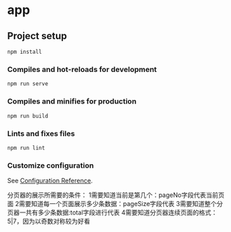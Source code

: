 # app

## Project setup
```
npm install
```

### Compiles and hot-reloads for development
```
npm run serve
```

### Compiles and minifies for production
```
npm run build
```

### Lints and fixes files
```
npm run lint
```

### Customize configuration
See [Configuration Reference](https://cli.vuejs.org/config/).

分页器的展示所需要的条件：
1需要知道当前是第几个：pageNo字段代表当前页面
2需要知道每一个页面展示多少条数据：pageSize字段代表
3需要知道整个分页器一共有多少条数据:total字段进行代表
4需要知道分页器连续页面的格式：5|7，因为以奇数对称较为好看

